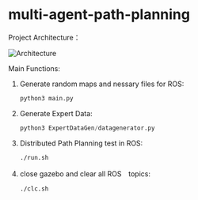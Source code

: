 # multi-agent-path-planning

Project Architecture：

![Architecture](https://github.com/linqq19/multi-agent-path-planning/assets/54255402/e698c6f6-a7fd-4176-a499-9117c22da028)

Main Functions:

1. Generate random maps and nessary files for ROS:
   ~~~ python
   python3 main.py
   ~~~
2. Generate Expert Data:
   ~~~ python
   python3 ExpertDataGen/datagenerator.py
   ~~~
3. Distributed Path Planning test  in ROS:
   ~~~ Bash
   ./run.sh
   ~~~
4. close gazebo and clear all ROS　topics:
   ~~~ Bash
   ./clc.sh
   ~~~
